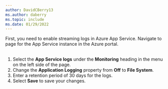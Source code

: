 ```yaml
---
author: DavidCBerry13
ms.author: daberry
ms.topic: include
ms.date: 01/29/2022
---
```

First, you need to enable streaming logs in Azure App Service. Navigate to page for the App Service instance in the Azure portal.<br>
<br>
1. Select the **App Service logs** under the **Monitoring** heading in the menu on the left side of the page.
1. Change the **Application Logging** property from **Off** to **File System**.
1. Enter a retention period of 30 days for the logs.
1. Select **Save** to save your changes.